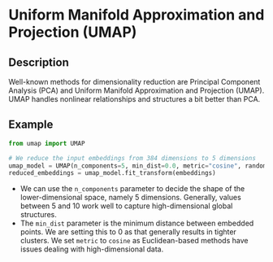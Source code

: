 # Uniform Manifold Approximation and Projection (UMAP)

## Description

Well-known methods for dimensionality reduction are Principal Component Analysis (PCA) and Uniform Manifold Approximation and Projection (UMAP). UMAP handles nonlinear relationships and structures a bit better than PCA.

## Example

```python
from umap import UMAP

# We reduce the input embeddings from 384 dimensions to 5 dimensions
umap_model = UMAP(n_components=5, min_dist=0.0, metric="cosine", random_state=42)
reduced_embeddings = umap_model.fit_transform(embeddings)
```

- We can use the `n_components` parameter to decide the shape of the lower-dimensional space, namely 5 dimensions. Generally, values between 5 and 10 work well to capture high-dimensional global structures.
- The `min_dist` parameter is the minimum distance between embedded points. We are setting this to 0 as that generally results in tighter clusters. We set `metric` to `cosine` as Euclidean-based methods have issues dealing with high-dimensional data.

